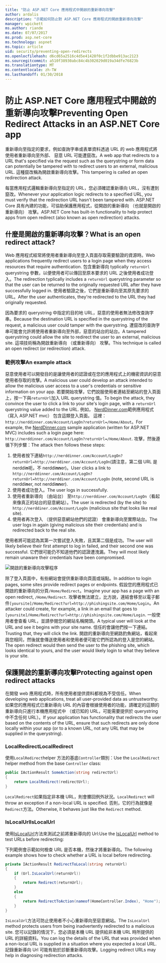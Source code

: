 ```yaml
---
title: "防止 ASP.NET Core 應用程式中開啟的重新導向攻擊"
author: ardalis
description: "示範如何防止對 ASP.NET Core 應用程式的開啟重新導向攻擊"
manager: wpickett
ms.author: riande
ms.date: 07/07/2017
ms.prod: asp.net-core
ms.technology: aspnet
ms.topic: article
uid: security/preventing-open-redirects
ms.openlocfilehash: d6cd65a2516c4d5e41428f0c1f2dbbe913ac2123
ms.sourcegitcommit: a510f38930abc84c4b302029d019a34dfe76823b
ms.translationtype: MT
ms.contentlocale: zh-TW
ms.lasthandoff: 01/30/2018
---
```

# <a name="preventing-open-redirect-attacks-in-an-aspnet-core-app"></a><span data-ttu-id="c1d5c-103">防止 ASP.NET Core 應用程式中開啟的重新導向攻擊</span><span class="sxs-lookup"><span data-stu-id="c1d5c-103">Preventing Open Redirect Attacks in an ASP.NET Core app</span></span>

<span data-ttu-id="c1d5c-104">重新導向至指定的要求，例如查詢字串或表單資料透過 URL 的 web 應用程式將使用者重新導向至外部、 惡意 URL 可能遭竄改。</span><span class="sxs-lookup"><span data-stu-id="c1d5c-104">A web app that redirects to a URL that's specified via the request such as the querystring or form data can potentially be tampered with to redirect users to an external, malicious URL.</span></span> <span data-ttu-id="c1d5c-105">這種竄改稱為開啟重新導向攻擊。</span><span class="sxs-lookup"><span data-stu-id="c1d5c-105">This tampering is called an open redirection attack.</span></span>

<span data-ttu-id="c1d5c-106">每當應用程式邏輯重新導向至指定的 URL，您必須確認重新導向 URL，沒有遭到竄改。</span><span class="sxs-lookup"><span data-stu-id="c1d5c-106">Whenever your application logic redirects to a specified URL, you must verify that the redirection URL hasn't been tampered with.</span></span> <span data-ttu-id="c1d5c-107">ASP.NET Core 具有內建的功能，可協助保護應用程式，從開啟的重新導向 （也就是開啟的重新導向） 攻擊。</span><span class="sxs-lookup"><span data-stu-id="c1d5c-107">ASP.NET Core has built-in functionality to help protect apps from open redirect (also known as open redirection) attacks.</span></span>

## <a name="what-is-an-open-redirect-attack"></a><span data-ttu-id="c1d5c-108">什麼是開啟的重新導向攻擊？</span><span class="sxs-lookup"><span data-stu-id="c1d5c-108">What is an open redirect attack?</span></span>

<span data-ttu-id="c1d5c-109">Web 應用程式經常將使用者重新導向至登入頁面存取需要驗證的資源時。</span><span class="sxs-lookup"><span data-stu-id="c1d5c-109">Web applications frequently redirect users to a login page when they access resources that require authentication.</span></span> <span data-ttu-id="c1d5c-110">包含重新導向 typlically `returnUrl` querystring 參數，以便使用者可以傳回至原本要求的 URL 之後使用者成功登入。</span><span class="sxs-lookup"><span data-stu-id="c1d5c-110">The redirection typlically includes a `returnUrl` querystring parameter so that the user can be returned to the originally requested URL after they have successfully logged in.</span></span> <span data-ttu-id="c1d5c-111">使用者驗證之後，它們是重新導向至其原先要求的 URL。</span><span class="sxs-lookup"><span data-stu-id="c1d5c-111">After the user authenticates, they're redirected to the URL they had originally requested.</span></span>

<span data-ttu-id="c1d5c-112">因為要求的 querystring 中指定的目的地 URL，惡意的使用者無法修改查詢字串。</span><span class="sxs-lookup"><span data-stu-id="c1d5c-112">Because the destination URL is specified in the querystring of the request, a malicious user could tamper with the querystring.</span></span> <span data-ttu-id="c1d5c-113">遭竄改的查詢字串可能會允許將使用者重新導向至外部，惡意的站台的站台。</span><span class="sxs-lookup"><span data-stu-id="c1d5c-113">A tampered querystring could allow the site to redirect the user to an external, malicious site.</span></span> <span data-ttu-id="c1d5c-114">這項技術稱為開啟重新導向 （或重新導向） 攻擊。</span><span class="sxs-lookup"><span data-stu-id="c1d5c-114">This technique is called an open redirect (or redirection) attack.</span></span>

### <a name="an-example-attack"></a><span data-ttu-id="c1d5c-115">範例攻擊</span><span class="sxs-lookup"><span data-stu-id="c1d5c-115">An example attack</span></span>

<span data-ttu-id="c1d5c-116">惡意使用者可以開發目的是讓使用者的認證或在您的應用程式上的機密資訊的惡意使用者存取的攻擊。</span><span class="sxs-lookup"><span data-stu-id="c1d5c-116">A malicious user could develop an attack intended to allow the malicious user access to a user's credentials or sensitive information on your app.</span></span> <span data-ttu-id="c1d5c-117">若要開始攻擊，它們說服使用者連結至網站的登入頁面上，按一下與`returnUrl`加入 URL querystring 值。</span><span class="sxs-lookup"><span data-stu-id="c1d5c-117">To begin the attack, they convince the user to click a link to your site's login page, with a `returnUrl` querystring value added to the URL.</span></span> <span data-ttu-id="c1d5c-118">例如， [NerdDinner.com](http://nerddinner.com)範例應用程式 （寫入 ASP.NET mvc） 包含這類登入頁面。 這裡： ``http://nerddinner.com/Account/LogOn?returnUrl=/Home/About``。</span><span class="sxs-lookup"><span data-stu-id="c1d5c-118">For example, the [NerdDinner.com](http://nerddinner.com) sample application (written for ASP.NET MVC) includes such a login page here: ``http://nerddinner.com/Account/LogOn?returnUrl=/Home/About``.</span></span> <span data-ttu-id="c1d5c-119">攻擊，然後遵循下列步驟：</span><span class="sxs-lookup"><span data-stu-id="c1d5c-119">The attack then follows these steps:</span></span>

1. <span data-ttu-id="c1d5c-120">使用者按下連結``http://nerddinner.com/Account/LogOn?returnUrl=http://nerddiner.com/Account/LogOn``(請注意，第二個 URL 是 nerddi**n**呃，不 nerddi**nn**er)。</span><span class="sxs-lookup"><span data-stu-id="c1d5c-120">User clicks a link to ``http://nerddinner.com/Account/LogOn?returnUrl=http://nerddiner.com/Account/LogOn`` (note, second URL is nerddi**n**er, not nerddi**nn**er).</span></span>
2. <span data-ttu-id="c1d5c-121">使用者成功登入。</span><span class="sxs-lookup"><span data-stu-id="c1d5c-121">The user logs in successfully.</span></span>
3. <span data-ttu-id="c1d5c-122">使用者重新導向 （由站台） 至``http://nerddiner.com/Account/LogOn``（看起來像真正的站台的惡意網站）。</span><span class="sxs-lookup"><span data-stu-id="c1d5c-122">The user is redirected (by the site) to ``http://nerddiner.com/Account/LogOn`` (malicious site that looks like real site).</span></span>
4. <span data-ttu-id="c1d5c-123">使用者再次登入 （提供惡意網站他們的認證） 會重新導向至實際站台。</span><span class="sxs-lookup"><span data-stu-id="c1d5c-123">The user logs in again (giving malicious site their credentials) and is redirected back to the real site.</span></span>

<span data-ttu-id="c1d5c-124">使用者將可能認為其第一次嘗試登入失敗，且其第二個是成功。</span><span class="sxs-lookup"><span data-stu-id="c1d5c-124">The user will likely believe their first attempt to log in failed, and their second one was successful.</span></span> <span data-ttu-id="c1d5c-125">它們很可能仍不知道他們的認證遭洩漏。</span><span class="sxs-lookup"><span data-stu-id="c1d5c-125">They will most likely remain unaware their credentials have been compromised.</span></span>

![開啟的重新導向攻擊程序](preventing-open-redirects/_static/open-redirection-attack-process.png)

<span data-ttu-id="c1d5c-127">除了登入頁面中，有些網站會提供重新導向頁面或端點。</span><span class="sxs-lookup"><span data-stu-id="c1d5c-127">In addition to login pages, some sites provide redirect pages or endpoints.</span></span> <span data-ttu-id="c1d5c-128">假設您的應用程式已開啟的重新導向的分頁``/Home/Redirect``。</span><span class="sxs-lookup"><span data-stu-id="c1d5c-128">Imagine your app has a page with an open redirect, ``/Home/Redirect``.</span></span> <span data-ttu-id="c1d5c-129">攻擊者無法建立，比方說，連結會移至以電子郵件``[yoursite]/Home/Redirect?url=http://phishingsite.com/Home/Login``。</span><span class="sxs-lookup"><span data-stu-id="c1d5c-129">An attacker could create, for example, a link in an email that goes to ``[yoursite]/Home/Redirect?url=http://phishingsite.com/Home/Login``.</span></span> <span data-ttu-id="c1d5c-130">一般使用者會查看 URL，並請參閱您的網站名稱開頭。</span><span class="sxs-lookup"><span data-stu-id="c1d5c-130">A typical user will look at the URL and see it begins with your site name.</span></span> <span data-ttu-id="c1d5c-131">信任的會讓他們按一下連結。</span><span class="sxs-lookup"><span data-stu-id="c1d5c-131">Trusting that, they will click the link.</span></span> <span data-ttu-id="c1d5c-132">開啟的重新導向至網路釣魚網站，看起來與您相同，然後就會傳送使用者和使用者便可能它們所認為的登入是您的網站。</span><span class="sxs-lookup"><span data-stu-id="c1d5c-132">The open redirect would then send the user to the phishing site, which looks identical to yours, and the user would likely login to what they believe is your site.</span></span>

## <a name="protecting-against-open-redirect-attacks"></a><span data-ttu-id="c1d5c-133">保護開啟的重新導向攻擊</span><span class="sxs-lookup"><span data-stu-id="c1d5c-133">Protecting against open redirect attacks</span></span>

<span data-ttu-id="c1d5c-134">在開發 web 應用程式時，所有使用者提供資料都視為不受信任。</span><span class="sxs-lookup"><span data-stu-id="c1d5c-134">When developing web applications, treat all user-provided data as untrustworthy.</span></span> <span data-ttu-id="c1d5c-135">如果您的應用程式已重新導向 URL 的內容會根據使用者的功能，請確定的這類的重新導向只進行本機應用程式中 （或已知的 URL，可能需要提供於 querystring 中不含任何 URL）。</span><span class="sxs-lookup"><span data-stu-id="c1d5c-135">If your application has functionality that redirects the user based on the contents of the URL,  ensure that such redirects are only done locally within your app (or to a known URL, not any URL that may be supplied in the querystring).</span></span>

### <a name="localredirect"></a><span data-ttu-id="c1d5c-136">LocalRedirect</span><span class="sxs-lookup"><span data-stu-id="c1d5c-136">LocalRedirect</span></span>

<span data-ttu-id="c1d5c-137">使用``LocalRedirect``helper 方法的基底`Controller`類別：</span><span class="sxs-lookup"><span data-stu-id="c1d5c-137">Use the ``LocalRedirect`` helper method from the base `Controller` class:</span></span>

```csharp
public IActionResult SomeAction(string redirectUrl)
{
    return LocalRedirect(redirectUrl);
}
```

<span data-ttu-id="c1d5c-138">``LocalRedirect``如果指定非本機 URL，則會擲回例外狀況。</span><span class="sxs-lookup"><span data-stu-id="c1d5c-138">``LocalRedirect`` will throw an exception if a non-local URL is specified.</span></span> <span data-ttu-id="c1d5c-139">否則，它的行為就像是``Redirect``方法。</span><span class="sxs-lookup"><span data-stu-id="c1d5c-139">Otherwise, it behaves just like the ``Redirect`` method.</span></span>

### <a name="islocalurl"></a><span data-ttu-id="c1d5c-140">IsLocalUrl</span><span class="sxs-lookup"><span data-stu-id="c1d5c-140">IsLocalUrl</span></span>

<span data-ttu-id="c1d5c-141">使用[IsLocalUrl](https://docs.microsoft.com/aspnet/core/api/microsoft.aspnetcore.mvc.iurlhelper#Microsoft_AspNetCore_Mvc_IUrlHelper_IsLocalUrl_System_String_)方法來測試之前將重新導向的 Url:</span><span class="sxs-lookup"><span data-stu-id="c1d5c-141">Use the [IsLocalUrl](https://docs.microsoft.com/aspnet/core/api/microsoft.aspnetcore.mvc.iurlhelper#Microsoft_AspNetCore_Mvc_IUrlHelper_IsLocalUrl_System_String_) method to test URLs before redirecting:</span></span>

<span data-ttu-id="c1d5c-142">下列範例會示範如何檢查 URL 是否本機，然後才將重新導向。</span><span class="sxs-lookup"><span data-stu-id="c1d5c-142">The following example shows how to check whether a URL is local before redirecting.</span></span>

```csharp
private IActionResult RedirectToLocal(string returnUrl)
{
    if (Url.IsLocalUrl(returnUrl))
    {
        return Redirect(returnUrl);
    }
    else
    {
        return RedirectToAction(nameof(HomeController.Index), "Home");
    }
}
```

<span data-ttu-id="c1d5c-143">`IsLocalUrl`方法可防止使用者不小心重新導向至惡意網站。</span><span class="sxs-lookup"><span data-stu-id="c1d5c-143">The `IsLocalUrl` method protects users from being inadvertently redirected to a malicious site.</span></span> <span data-ttu-id="c1d5c-144">您可以記錄的情況下，您必須是本機 URL 提供給非本機 URL 時所提供的 URL 的詳細資料。</span><span class="sxs-lookup"><span data-stu-id="c1d5c-144">You can log the details of the URL that was provided when a non-local URL is supplied in a situation where you expected a local URL.</span></span> <span data-ttu-id="c1d5c-145">記錄重新導向 Url 可能有助於診斷重新導向攻擊。</span><span class="sxs-lookup"><span data-stu-id="c1d5c-145">Logging redirect URLs may help in diagnosing redirection attacks.</span></span>
